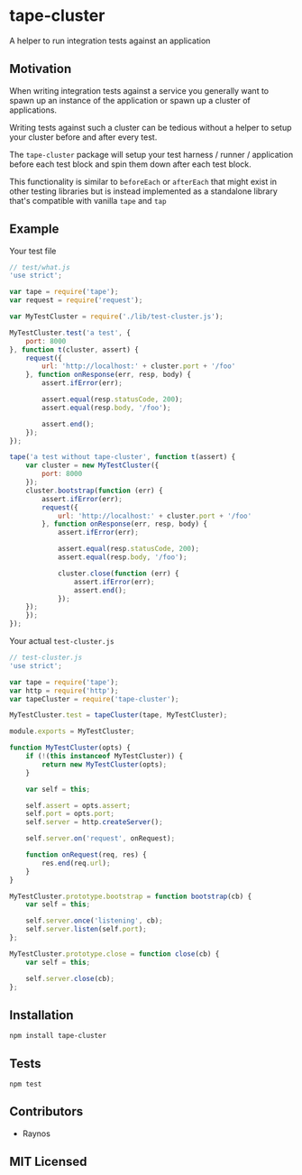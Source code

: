 # tape-cluster

<!--
    [![build status][build-png]][build]
    [![Coverage Status][cover-png]][cover]
    [![Davis Dependency status][dep-png]][dep]
-->

<!-- [![NPM][npm-png]][npm] -->

A helper to run integration tests against an application

## Motivation

When writing integration tests against a service you generally
want to spawn up an instance of the application or spawn up
a cluster of applications.

Writing tests against such a cluster can be tedious without
a helper to setup your cluster before and after every test.

The `tape-cluster` package will setup your test harness / runner / application before each test block and spin them down after each test block.

This functionality is similar to `beforeEach` or `afterEach` that might exist in other testing libraries but is instead implemented as a standalone library that's compatible with vanilla `tape` and `tap`

## Example

Your test file

```js
// test/what.js
'use strict';

var tape = require('tape');
var request = require('request');

var MyTestCluster = require('./lib/test-cluster.js');

MyTestCluster.test('a test', {
    port: 8000
}, function t(cluster, assert) {
    request({
        url: 'http://localhost:' + cluster.port + '/foo'
    }, function onResponse(err, resp, body) {
        assert.ifError(err);

        assert.equal(resp.statusCode, 200);
        assert.equal(resp.body, '/foo');

        assert.end();
    });
});

tape('a test without tape-cluster', function t(assert) {
    var cluster = new MyTestCluster({
        port: 8000
    });
    cluster.bootstrap(function (err) {
        assert.ifError(err);
        request({
            url: 'http://localhost:' + cluster.port + '/foo'
        }, function onResponse(err, resp, body) {
            assert.ifError(err);

            assert.equal(resp.statusCode, 200);
            assert.equal(resp.body, '/foo');

            cluster.close(function (err) {
                assert.ifError(err);
                assert.end();
            });
    }); 
    });
});
```

Your actual `test-cluster.js`

```js
// test-cluster.js
'use strict';

var tape = require('tape');
var http = require('http');
var tapeCluster = require('tape-cluster');

MyTestCluster.test = tapeCluster(tape, MyTestCluster);

module.exports = MyTestCluster;

function MyTestCluster(opts) {
    if (!(this instanceof MyTestCluster)) {
        return new MyTestCluster(opts);
    }

    var self = this;

    self.assert = opts.assert;
    self.port = opts.port;
    self.server = http.createServer();

    self.server.on('request', onRequest);

    function onRequest(req, res) {
        res.end(req.url);
    }
}

MyTestCluster.prototype.bootstrap = function bootstrap(cb) {
    var self = this;

    self.server.once('listening', cb);
    self.server.listen(self.port);
};

MyTestCluster.prototype.close = function close(cb) {
    var self = this;

    self.server.close(cb);
};
```

## Installation

`npm install tape-cluster`

## Tests

`npm test`

## Contributors

 - Raynos

## MIT Licensed

  [build-png]: https://secure.travis-ci.org/Raynos/tape-cluster.png
  [build]: https://travis-ci.org/Raynos/tape-cluster
  [cover-png]: https://coveralls.io/repos/Raynos/tape-cluster/badge.png
  [cover]: https://coveralls.io/r/Raynos/tape-cluster
  [dep-png]: https://david-dm.org/Raynos/tape-cluster.png
  [dep]: https://david-dm.org/Raynos/tape-cluster
  [npm-png]: https://nodei.co/npm/tape-cluster.png?stars&downloads
  [npm]: https://nodei.co/npm/tape-cluster
